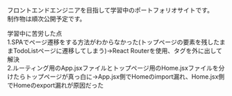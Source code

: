 フロントエンドエンジニアを目指して学習中のポートフォリオサイトです。  
制作物は順次公開予定です。 

学習中に苦労した点
<br>
1.SPAでページ遷移をする方法がわからなかった(トップページの要素を残したままTodoListページに遷移してしまう)→React Routerを使用、タグを外に出して解決
<br>
2.ルーティング用のApp.jsxファイルとトップページ用のHome.jsxファイルを分けたらトップページが真っ白に→App.jsx側でHomeのimport漏れ、Home.jsx側でHomeのexport漏れが原因だった
